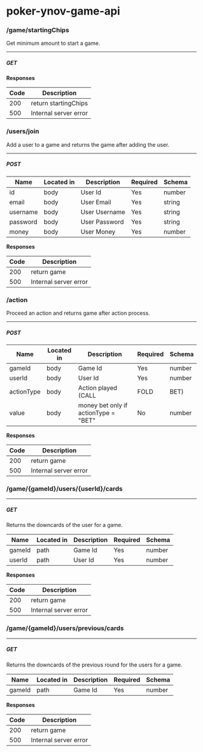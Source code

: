 # poker-ynov-game-api


### /game/startingChips

Get minimum amount to start a game.

---
##### ***GET***

**Responses**

| Code | Description |
| ---- | ----------- |
| 200 | return startingChips |
| 500 | Internal server error |

### /users/join

Add a user to a game and returns the game after adding the user.

---
##### ***POST***

| Name | Located in | Description | Required | Schema |
| ---- | ---------- | ----------- | -------- | ---- |
| id | body | User Id | Yes | number |
| email | body | User Email | Yes | string |
| username | body | User Username | Yes | string |
| password | body | User Password | Yes | string |
| money | body | User Money | Yes | number |

**Responses**

| Code | Description |
| ---- | ----------- |
| 200 | return game |
| 500 | Internal server error |



### /action

Proceed an action and returns game after action process.

---
##### ***POST***

| Name | Located in | Description | Required | Schema |
| ---- | ---------- | ----------- | -------- | ---- |
| gameId | body | Game Id | Yes | number |
| userId | body | User Id | Yes | number |
| actionType | body | Action played (CALL|FOLD|BET) | Yes | string |
| value | body | money bet only if actionType = "BET"  | No | number |

**Responses**

| Code | Description |
| ---- | ----------- |
| 200 | return game |
| 500 | Internal server error |


### /game/{gameId}/users/{userId}/cards

---
##### ***GET***

Returns the downcards of the user for a game.

| Name | Located in | Description | Required | Schema |
| ---- | ---------- | ----------- | -------- | ---- |
| gameId | path | Game Id | Yes | number |
| userId | path | User Id | Yes | number |

**Responses**

| Code | Description |
| ---- | ----------- |
| 200 | return game |
| 500 | Internal server error |

### /game/{gameId}/users/previous/cards

---
##### ***GET***

Returns the downcards of the previous round for the users for a game.

| Name | Located in | Description | Required | Schema |
| ---- | ---------- | ----------- | -------- | ---- |
| gameId | path | Game Id | Yes | number |


**Responses**

| Code | Description |
| ---- | ----------- |
| 200 | return game |
| 500 | Internal server error |
